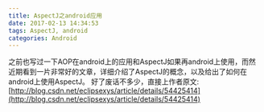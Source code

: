```yaml
---
title: AspectJ之android应用
date: 2017-02-13 14:34:53
tags: AspectJ, android
categories: Android
---
```

之前也写过一下AOP在android上的应用和AspectJ如果再android上使用，而然近期看到一片非常好的文章，详细介绍了AspectJ的概念，以及给出了如何在android上使用AspectJ。 好了废话不多少，直接上作者原文:
[http://blog.csdn.net/eclipsexys/article/details/54425414](http://blog.csdn.net/eclipsexys/article/details/54425414)